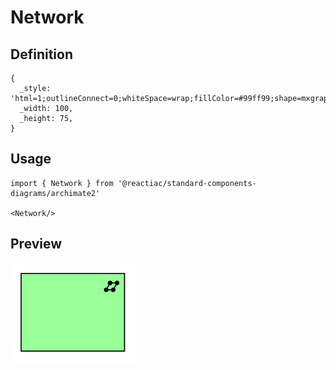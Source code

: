 # Network

## Definition

```
{
  _style: 'html=1;outlineConnect=0;whiteSpace=wrap;fillColor=#99ff99;shape=mxgraph.archimate.application;appType=network',
  _width: 100,
  _height: 75,
}
```

## Usage

```
import { Network } from '@reactiac/standard-components-diagrams/archimate2'

<Network/>
```

## Preview

<img src="./network.png" width="200"/>
